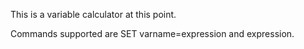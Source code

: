 This is a variable calculator at this point.

Commands supported are 
SET varname=expression
and 
expression.

